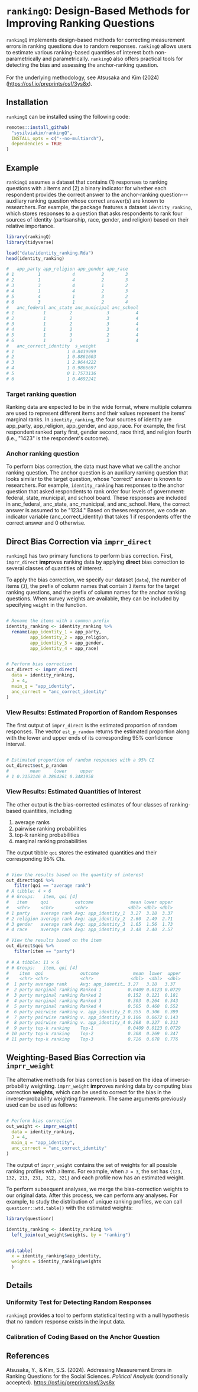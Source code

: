 # `rankingQ`: Design-Based Methods for Improving Ranking Questions

`rankingQ` implements design-based methods for correcting measurement errors in ranking questions due to random responses. `rankingQ` allows users to estimate various ranking-based quantities of interest both non-parametrically and parametrically. `rankingQ` also offers practical tools for detecting the bias and assessing the anchor-ranking question.\
\
For the underlying methodology, see Atsusaka and Kim (2024) (<https://osf.io/preprints/osf/3ys8x>).

## Installation

`rankingQ` can be installed using the following code:

``` r
remotes::install_github(
  "sysilviakim/rankingQ",
  INSTALL_opts = c("--no-multiarch"),
  dependencies = TRUE
)
```

## Example

`rankingQ` assumes a dataset that contains (1) responses to ranking questions with `J` items and (2) a binary indicator for whether each respondent provides the correct answer to the anchor-ranking question---auxiliary ranking question whose correct answer(s) are known to researchers. For example, the package features a dataset `identity_ranking`, which stores responses to a question that asks respondents to rank four sources of identity (partisanship, race, gender, and religion) based on their relative importance.

``` r
library(rankingQ)
library(tidyverse)

load("data/identity_ranking.Rda")
head(identity_ranking)

#   app_party app_religion app_gender app_race
# 1         1            4          2        3
# 2         1            4          2        3
# 3         3            4          1        2
# 4         1            4          2        3
# 5         4            1          3        2
# 6         3            1          2        4
#   anc_federal anc_state anc_municipal anc_school
# 1           1         2             3          4
# 2           1         2             3          4
# 3           1         2             3          4
# 4           1         2             3          4
# 5           1         3             2          4
# 6           1         2             3          4
#   anc_correct_identity  s_weight
# 1                    1 0.8439999
# 2                    1 0.8861603
# 3                    1 2.9644222
# 4                    1 0.9866697
# 5                    0 1.7573136
# 6                    1 0.4692241
```

### Target ranking question

Ranking data are expected to be in the wide format, where multiple columns are used to represent different items and their values represent the items' marginal ranks. In `identity_ranking`, the four sources of identity are app_party, app_religion, app_gender, and app_race. For example, the first respondent ranked party first, gender second, race third, and religion fourth (i.e., "1423" is the respondent's outcome).

### Anchor ranking question

To perform bias correction, the data must have what we call the anchor ranking question. The anchor question is an auxiliary ranking question that looks similar to the target question, whose "correct" answer is known to researchers. For example, `identity_ranking` has responses to the anchor question that asked respondents to rank order four levels of government: federal, state, municipal, and school board. These responses are included in anc_federal, anc_state, anc_municipal, and anc_school. Here, the correct answer is assumed to be "1234." Based on theses responses, we code an indicator variable (anc_correct_identity) that takes 1 if respondents offer the correct answer and 0 otherwise.

## Direct Bias Correction via `imprr_direct`

`rankingQ` has two primary functions to perform bias correction. First, `imprr_direct` **impr**oves **r**anking data by applying **direct** bias correction to several classes of quantities of interest.

To apply the bias correction, we specify our dataset (`data`), the number of items (`J`), the prefix of column names that contain `J` items for the target ranking questions, and the prefix of column names for the anchor ranking questions. When survey weights are available, they can be included by specifying `weight` in the function.

``` r

# Rename the items with a common prefix
identity_ranking <- identity_ranking %>%
  rename(app_identity_1 = app_party,
         app_identity_2 = app_religion,
         app_identity_3 = app_gender,
         app_identity_4 = app_race)


# Perform bias correction
out_direct <- imprr_direct(
  data = identity_ranking,
  J = 4,
  main_q = "app_identity",
  anc_correct = "anc_correct_identity"
)
```

### View Results: Estimated Proportion of Random Responses

The first output of `imprr_direct` is the estimated proportion of random responses. The vector `est_p_random` returns the estimated proportion along with the lower and upper ends of its corresponding 95% confidence interval.

``` r

# Estimated proportion of random responses with a 95% CI 
out_direct$est_p_random
#        mean     lower     upper
# 1 0.3153146 0.2864261 0.3481958
```

### View Results: Estimated Quantities of Interest

The other output is the bias-corrected estimates of four classes of ranking-based quantities, including

1.  average ranks
2.  pairwise ranking probabilities
3.  top-k ranking probabilities
4.  marginal ranking probabilities

The output tibble `qoi` stores the estimated quantities and their corresponding 95% CIs.

``` r

# View the results based on the quantity of interest
out_direct$qoi %>%
   filter(qoi == "average rank")
# A tibble: 4 × 6
# # Groups:   item, qoi [4]
#   item     qoi          outcome              mean lower upper
#   <chr>    <chr>        <chr>               <dbl> <dbl> <dbl>
# 1 party    average rank Avg: app_identity_1  3.27  3.18  3.37
# 2 religion average rank Avg: app_identity_2  2.60  2.49  2.71
# 3 gender   average rank Avg: app_identity_3  1.65  1.56  1.73
# 4 race     average rank Avg: app_identity_4  2.48  2.40  2.57

# View the results based on the item
out_direct$qoi %>%
   filter(item == "party")
   
# # A tibble: 11 × 6
# # Groups:   item, qoi [4]
#    item  qoi              outcome             mean  lower  upper
#    <chr> <chr>            <chr>              <dbl>  <dbl>  <dbl>
#  1 party average rank     Avg: app_identit… 3.27   3.18   3.37  
#  2 party marginal ranking Ranked 1          0.0409 0.0123 0.0729
#  3 party marginal ranking Ranked 2          0.152  0.121  0.181 
#  4 party marginal ranking Ranked 3          0.303  0.264  0.343 
#  5 party marginal ranking Ranked 4          0.505  0.460  0.552 
#  6 party pairwise ranking v. app_identity_2 0.355  0.306  0.399 
#  7 party pairwise ranking v. app_identity_3 0.106  0.0672 0.143 
#  8 party pairwise ranking v. app_identity_4 0.268  0.227  0.312 
#  9 party top-k ranking    Top-1             0.0409 0.0123 0.0729
# 10 party top-k ranking    Top-2             0.308  0.269  0.347 
# 11 party top-k ranking    Top-3             0.726  0.678  0.776 
```

## Weighting-Based Bias Correction via `imprr_weight`

The alternative methods for bias correction is based on the idea of inverse-prbability weighting. `imprr_weight` **impr**oves **r**anking data by computing bias correction **weights**, which can be used to correct for the bias in the inverse-probability weighting framework. The same arguments previously used can be used as follows:    

``` r

# Perform bias correction
out_weight <- imprr_weight(
  data = identity_ranking,
  J = 4,
  main_q = "app_identity",
  anc_correct = "anc_correct_identity"
)
```

The output of `imprr_weight` contains the set of weights for all possible ranking profiles with `J` items. For example, when `J = 3`, the set has `{123, 132, 213, 231, 312, 321}` and each profile now has an estimated weight.

To perform subsequent analyses, we merge the bias-correction weights to our original data. After this process, we can perform any analyses. For example, to study the distribution of unique ranking profiles, we can call `questionr::wtd.table()` with the estimated weights:

``` r
library(questionr)

identity_ranking <- identity_ranking %>%
  left_join(out_weight$weights, by = "ranking") 


wtd.table(
  x = identity_ranking$app_identity,
  weights = identity_ranking$weights
  )
```

## Details

### Uniformity Test for Detecting Random Responses

`rankingQ` provides a tool to perform statistical testing with a null hypothesis that no random response exists in the input data. 


### Calibration of Coding Based on the Anchor Question




## References

Atsusaka, Y., & Kim, S.S. (2024). Addressing Measurement Errors in Ranking Questions for the Social Sciences. *Political Analysis* (conditionally accepted). <https://osf.io/preprints/osf/3ys8x>
